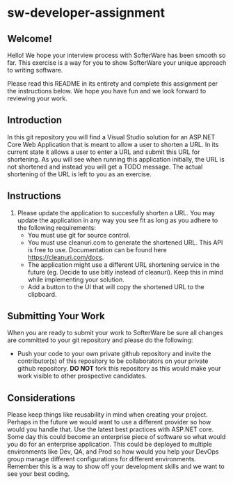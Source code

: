 # sw-developer-assignment
## Welcome!
Hello!  We hope your interview process with SofterWare has been smooth so far.  This exercise is a way for you to show SofterWare your unique approach to writing software.

Please read this README in its entirety and complete this assignment per the instructions below.  We hope you have fun and we look forward to reviewing your work.

## Introduction
In this git repository you will find a Visual Studio solution for an ASP.NET Core Web Application that is meant to allow a user to shorten a URL.  In its current state it allows a user to enter a URL and submit this URL for shortening.  As you will see when running this application initially, the URL is not shortened and instead you will get a TODO message.  The actual shortening of the URL is left to you as an exercise.

## Instructions
1. Please update the application to succesfully shorten a URL.  You may update the application in any way you see fit as long as you adhere to the following requirements:
   * You must use git for source control.
   * You must use cleanuri.com to generate the shortened URL.  This API is free to use.  Documentation can be found here https://cleanuri.com/docs.
   * The application might use a different URL shortening service in the future (eg. Decide to use bitly instead of cleanuri).  Keep this in mind while implementing your solution.
   * Add a button to the UI that will copy the shortened URL to the clipboard.

## Submitting Your Work

When you are ready to submit your work to SofterWare be sure all changes are committed to your git repository and please do the following:

- Push your code to your own private github repository and invite the contributor(s) of this repository to be collaborators on your private github repository. **DO NOT** fork this repository as this would make your work visible to other prospective candidates.

## Considerations
Please keep things like reusability in mind when creating your project. Perhaps in the future we would want to use a different provider so how would you handle that. Use the latest best practices with ASP.NET core. Some day this could become an enterprise piece of software so what would you do for an enterprise application. This could be deployed to multiple environments like Dev, QA, and Prod so how would you help your DevOps group manage different configurations for different environments. Remember this is a way to show off your development skills and we want to see your best coding.

